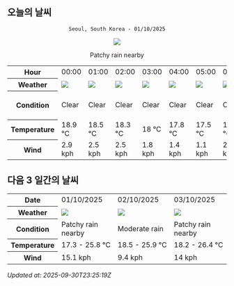 ## 오늘의 날씨
<div align="center">

`Seoul, South Korea - 01/10/2025`

<img src="https://cdn.weatherapi.com/weather/64x64/day/176.png"/>

Patchy rain nearby

</div>


<table>
    <tr>
        <th>Hour</th>
        <td>00:00</td><td>01:00</td><td>02:00</td><td>03:00</td><td>04:00</td><td>05:00</td><td>06:00</td><td>07:00</td><td>08:00</td><td>09:00</td><td>10:00</td><td>11:00</td><td>12:00</td><td>13:00</td><td>14:00</td><td>15:00</td><td>16:00</td><td>17:00</td><td>18:00</td><td>19:00</td><td>20:00</td><td>21:00</td><td>22:00</td><td>23:00</td>
    </tr>
    <tr>
        <th>Weather</th>
        <td><img src="https://cdn.weatherapi.com/weather/64x64/night/113.png"></img></td><td><img src="https://cdn.weatherapi.com/weather/64x64/night/113.png"></img></td><td><img src="https://cdn.weatherapi.com/weather/64x64/night/113.png"></img></td><td><img src="https://cdn.weatherapi.com/weather/64x64/night/113.png"></img></td><td><img src="https://cdn.weatherapi.com/weather/64x64/night/113.png"></img></td><td><img src="https://cdn.weatherapi.com/weather/64x64/night/113.png"></img></td><td><img src="https://cdn.weatherapi.com/weather/64x64/night/113.png"></img></td><td><img src="https://cdn.weatherapi.com/weather/64x64/day/113.png"></img></td><td><img src="https://cdn.weatherapi.com/weather/64x64/day/143.png"></img></td><td><img src="https://cdn.weatherapi.com/weather/64x64/day/113.png"></img></td><td><img src="https://cdn.weatherapi.com/weather/64x64/day/113.png"></img></td><td><img src="https://cdn.weatherapi.com/weather/64x64/day/113.png"></img></td><td><img src="https://cdn.weatherapi.com/weather/64x64/day/113.png"></img></td><td><img src="https://cdn.weatherapi.com/weather/64x64/day/113.png"></img></td><td><img src="https://cdn.weatherapi.com/weather/64x64/day/113.png"></img></td><td><img src="https://cdn.weatherapi.com/weather/64x64/day/113.png"></img></td><td><img src="https://cdn.weatherapi.com/weather/64x64/day/113.png"></img></td><td><img src="https://cdn.weatherapi.com/weather/64x64/day/113.png"></img></td><td><img src="https://cdn.weatherapi.com/weather/64x64/day/113.png"></img></td><td><img src="https://cdn.weatherapi.com/weather/64x64/night/113.png"></img></td><td><img src="https://cdn.weatherapi.com/weather/64x64/night/113.png"></img></td><td><img src="https://cdn.weatherapi.com/weather/64x64/night/113.png"></img></td><td><img src="https://cdn.weatherapi.com/weather/64x64/night/299.png"></img></td><td><img src="https://cdn.weatherapi.com/weather/64x64/night/113.png"></img></td>
    </tr>
    <tr>
        <th>Condition</th>
        <td width="200px">Clear </td><td width="200px">Clear </td><td width="200px">Clear </td><td width="200px">Clear </td><td width="200px">Clear </td><td width="200px">Clear </td><td width="200px">Clear </td><td width="200px">Sunny</td><td width="200px">Mist</td><td width="200px">Sunny</td><td width="200px">Sunny</td><td width="200px">Sunny</td><td width="200px">Sunny</td><td width="200px">Sunny</td><td width="200px">Sunny</td><td width="200px">Sunny</td><td width="200px">Sunny</td><td width="200px">Sunny</td><td width="200px">Sunny</td><td width="200px">Clear </td><td width="200px">Clear </td><td width="200px">Clear </td><td width="200px">Moderate rain at times</td><td width="200px">Clear </td>
    </tr>
    <tr>
        <th>Temperature</th>
        <td>18.9 °C</td><td>18.5 °C</td><td>18.3 °C</td><td>18 °C</td><td>17.8 °C</td><td>17.5 °C</td><td>17.3 °C</td><td>17.4 °C</td><td>19.2 °C</td><td>20.8 °C</td><td>22.4 °C</td><td>23.7 °C</td><td>24.7 °C</td><td>25.5 °C</td><td>25.8 °C</td><td>25.3 °C</td><td>24.5 °C</td><td>23.6 °C</td><td>22.2 °C</td><td>21.4 °C</td><td>21 °C</td><td>20.7 °C</td><td>20.6 °C</td><td>20.5 °C</td>
    </tr>
    <tr>
        <th>Wind</th>
        <td>2.9 kph</td><td>2.5 kph</td><td>2.5 kph</td><td>1.8 kph</td><td>1.4 kph</td><td>1.1 kph</td><td>2.2 kph</td><td>2.2 kph</td><td>3.6 kph</td><td>0.7 kph</td><td>3.6 kph</td><td>6.1 kph</td><td>8.6 kph</td><td>11.2 kph</td><td>13 kph</td><td>14.4 kph</td><td>15.1 kph</td><td>13.3 kph</td><td>10.4 kph</td><td>7.6 kph</td><td>5.4 kph</td><td>2.9 kph</td><td>2.9 kph</td><td>1.8 kph</td>
    </tr>
</table>


## 다음 3 일간의 날씨


<table>
    <tr>
        <th>Date</th>
        <td>01/10/2025</td><td>02/10/2025</td><td>03/10/2025</td>
    </tr>
    <tr>
        <th>Weather</th>
        <td><img src="https://cdn.weatherapi.com/weather/64x64/day/176.png"/></td><td><img src="https://cdn.weatherapi.com/weather/64x64/day/302.png"/></td><td><img src="https://cdn.weatherapi.com/weather/64x64/day/176.png"/></td>
    </tr>
    <tr>
        <th>Condition</th>
        <td width="200px">Patchy rain nearby</td><td width="200px">Moderate rain</td><td width="200px">Patchy rain nearby</td>
    </tr>
    <tr>
        <th>Temperature</th>
        <td>17.3 -  25.8 °C</td><td>18.5 -  25.9 °C</td><td>18.2 -  26.4 °C</td>
    </tr>
    <tr>
        <th>Wind</th>
        <td>15.1 kph</td><td>9.4 kph</td><td>14 kph</td>
    </tr>
</table>


*Updated at: 2025-09-30T23:25:19Z*
